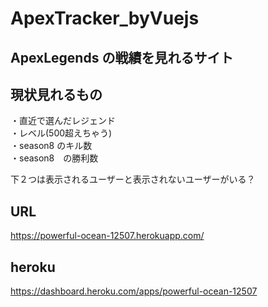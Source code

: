 # ApexTracker_byVuejs

## ApexLegends の戦績を見れるサイト

## 現状見れるもの

・直近で選んだレジェンド<br/>
・レベル(500超えちゃう)<br/>
・season8 のキル数<br/>
・season8　の勝利数<br/>

下２つは表示されるユーザーと表示されないユーザーがいる？

## URL
https://powerful-ocean-12507.herokuapp.com/

## heroku
https://dashboard.heroku.com/apps/powerful-ocean-12507
